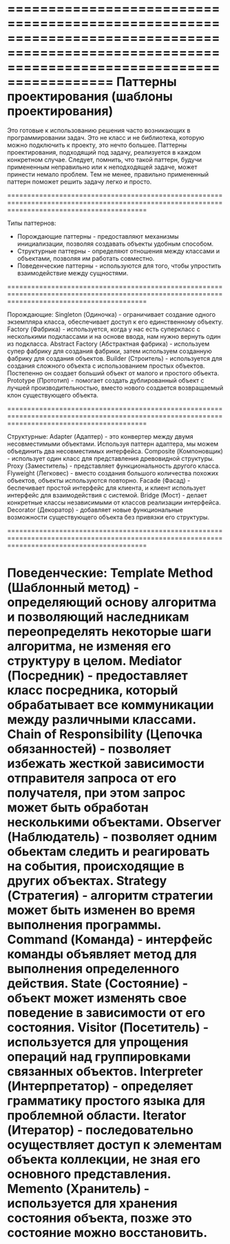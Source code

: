 ===============================================================================================================================================
Паттерны проектирования (шаблоны проектирования)
===============================================================================================================================================
Это готовые к использованию решения часто возникающих в программировании задач. 
Это не класс и не библиотека, которую можно подключить к проекту, это нечто большее. 
Паттерны проектирования, подходящий под задачу, реализуется в каждом конкретном случае. 
Следует, помнить, что такой паттерн, будучи примененным неправильно или к неподходящей задаче, может принести немало проблем. 
Тем не менее, правильно примененный паттерн поможет решить задачу легко и просто.

===============================================================================================================================================

Типы паттернов:
- Порождающие паттерны - предоставляют механизмы инициализации, позволяя создавать объекты удобным способом.
- Структурные паттерны - определяют отношения между классами и объектами, позволяя им работать совместно.
- Поведенческие паттерны - используются для того, чтобы упростить взаимодействие между сущностями.

===============================================================================================================================================

Порождающие:
Singleton (Одиночка) - ограничивает создание одного экземпляра класса, обеспечивает доступ к его единственному объекту.
Factory (Фабрика) - используется, когда у нас есть суперкласс с несколькими подклассами и на основе ввода, нам нужно вернуть один из подкласса.
Abstract Factory (Абстрактная фабрика) - используем супер фабрику для создания фабрики, затем используем созданную фабрику для создания объектов.
Builder (Строитель) - используется для создания сложного объекта с использованием простых объектов. Постепенно он создает больший объект от малого и простого объекта.
Prototype (Прототип) - помогает создать дублированный объект с лучшей производительностью, вместо нового создается возвращаемый клон существующего объекта.

===============================================================================================================================================

Структурные:
Adapter (Адаптер) - это конвертер между двумя несовместимыми объектами. Используя паттерн адаптера, мы можем объединить два несовместимых интерфейса.
Composite (Компоновщик) - использует один класс для представления древовидной структуры.
Proxy (Заместитель) - представляет функциональность другого класса.
Flyweight (Легковес) - вместо создания большого количества похожих объектов, объекты используются повторно.
Facade (Фасад) - беспечивает простой интерфейс для клиента, и клиент использует интерфейс для взаимодействия с системой.
Bridge (Мост) - делает конкретные классы независимыми от классов реализации интерфейса.
Decorator (Декоратор) - добавляет новые функциональные возможности существующего объекта без привязки его структуры.

===============================================================================================================================================

Поведенческие:
Template Method (Шаблонный метод) - определяющий основу алгоритма и позволяющий наследникам переопределять некоторые шаги алгоритма, не изменяя его структуру в целом.
Mediator (Посредник) - предоставляет класс посредника, который обрабатывает все коммуникации между различными классами.
Chain of Responsibility (Цепочка обязанностей) - позволяет избежать жесткой зависимости отправителя запроса от его получателя, при этом запрос может быть обработан несколькими объектами.
Observer (Наблюдатель) - позволяет одним обьектам следить и реагировать на события, происходящие в других объектах.
Strategy (Стратегия) - алгоритм стратегии может быть изменен во время выполнения программы.
Command (Команда) - интерфейс команды объявляет метод для выполнения определенного действия.
State (Состояние) - объект может изменять свое поведение в зависимости от его состояния.
Visitor (Посетитель) - используется для упрощения операций над группировками связанных объектов.
Interpreter (Интерпретатор) - определяет грамматику простого языка для проблемной области.
Iterator (Итератор) - последовательно осуществляет доступ к элементам объекта коллекции, не зная его основного представления.
Memento (Хранитель) - используется для хранения состояния объекта, позже это состояние можно восстановить.
===============================================================================================================================================
